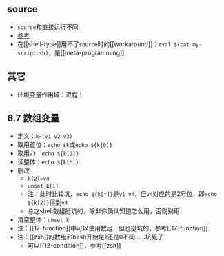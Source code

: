 ## source
- `source`和直接运行不同
- [参考](https://blog.csdn.net/weixin_44815943/article/details/109353439#:~:text=source%E5%91%BD%E4%BB%A4%201%20%E8%AF%AD%E6%B3%95%EF%BC%9Asource%20filename%20%5Barguments%5D%202%20%E8%BF%94%E5%9B%9E%E5%80%BC%EF%BC%9A%E9%80%80%E5%87%BA%E7%8A%B6%E6%80%81%E7%A0%81,3%20%E5%8F%82%E6%95%B0%EF%BC%9A%E4%BC%A0%E9%80%92%E7%BB%99filename%E7%9A%84%E5%8F%82%E6%95%B0%204%20%E5%8A%9F%E8%83%BD%EF%BC%9Asource%E6%98%AFbash%20shell%E7%9A%84%E5%86%85%E7%BD%AE%E5%91%BD%E4%BB%A4%EF%BC%8C%E7%94%A8%E4%BA%8E%20%E8%AF%BB%E5%8F%96filename%E8%84%9A%E6%9C%AC%E6%96%87%E4%BB%B6%E4%B8%AD%E7%9A%84%E5%91%BD%E4%BB%A4%EF%BC%8C%E5%B9%B6%E5%9C%A8%E5%BD%93%E5%89%8Dshell%E6%89%A7%E8%A1%8C%20%E3%80%82%20%E7%94%B1%E4%BA%8Efilename%E7%9A%84%E6%89%A7%E8%A1%8C%E7%8E%AF%E5%A2%83%E6%98%AF%E5%9C%A8%E5%BD%93%E5%89%8Dshell%EF%BC%8C%E5%9B%A0%E6%AD%A4%E5%B8%B8%E7%94%A8source%E5%91%BD%E4%BB%A4%E5%9C%A8%E9%85%8D%E7%BD%AE%E6%96%87%E4%BB%B6%E6%94%B9%E5%8F%98%E5%90%8E%EF%BC%8C%E9%87%8D%E6%96%B0%E6%89%A7%E8%A1%8C%E9%85%8D%E7%BD%AE%E6%96%87%E4%BB%B6%EF%BC%8C%E9%81%BF%E5%85%8D%E9%87%8D%E6%96%B0%E7%99%BB%E5%BD%95%E3%80%82)
- 在[[shell-type]]用不了`source`时的[[workaround]]：`eval $(cat my-script.sh)`，是[[meta-programming]]
## 其它
- 环境变量作用域：进程！
## 6.7 数组变量
- 定义：`k=(v1 v2 v3)`
- 取用首位：`echo $k`或`echo ${k[0]}`
- 取用`v3`：`echo ${k[2]}`
- 读整体：`echo ${k[*]}`
- 删改
  - `k[2]=v4`
  - `unset k[1]`
  - 注：此时比较坑，`echo ${k[*]}`是`v1 v4`，但`v4`对应的是2号位，即`echo ${k[2]}`得到`v4`
  - 总之shell数组挺坑的，除非你确认知道怎么用，否则别用
- 清空整体：`unset k`
- 注：[[17-function]]中可以使用数组，但也挺坑的，参考[[17-function]]
- 注：[[zsh]]的数组和bash开始是1还是0不同……坑死了
  - 可以[[12-condition]]，参考[[zsh]]